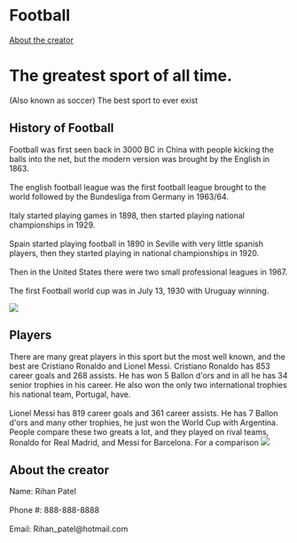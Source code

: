 # Football
<body>
<a href="about">About the creator</a>
<h1>The greatest sport of all time.</h1>
  <p>(Also known as soccer) The best sport to ever exist</p>

<h2>History of Football</h2>
<p>Football was first seen back in 3000 BC in China with people kicking the balls into the net, but the modern version was brought by the English in 1863.<br><br> The english football league was the first football league brought to the world followed by the Bundesliga from Germany in 1963/64.<br><br> Italy started playing games in 1898, then started playing national championships in 1929.<br><br>Spain started playing football in 1890 in Seville with very little spanish players, then they started playing in national championships in 1920.<br><br> Then in the United States there were two small professional leagues in 1967.<br><br>The first Football world cup was in July 13, 1930 with Uruguay winning.</p>

<img src="https://github.com/Radude-8/Soccer/assets/145703339/94c1fa8b-fa8c-46ad-8867-b8cb4e51fb02"/>



<h2>Players</h2>
<p>There are many great players in this sport but the most well known, and the best are Cristiano Ronaldo and Lionel Messi. Cristiano Ronaldo has 853 career goals and 268 assists. He has won 5 Ballon d'ors and in all he has 34 senior trophies in his career. He also won the only two international trophies his national team, Portugal, have. <br><br> Lionel Messi has 819 career goals and 361 career assists. He has 7 Ballon d'ors and many other trophies, he just won the World Cup with Argentina. People compare these two greats a lot, and they played on rival teams, Ronaldo for Real Madrid, and Messi for Barcelona. For a comparison
<img src="https://s26162.pcdn.co/wp-content/uploads/2022/10/messi-CR.jpg"/>




<h2>About the creator</h2>
<p>Name: Rihan Patel <br><br>
  Phone #: 888-888-8888 <br><br>
  Email: Rihan_patel@hotmail.com</p>







  
</body>
